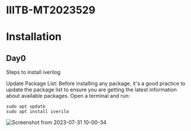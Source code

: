 # IIITB-MT2023529
# Installation
## Day0

Steps to install iverilog

Update Package List:
Before installing any package, it's a good practice to update the package list to ensure you are getting the latest information about available packages. Open a terminal and run:
```
sudo apt update
sudo apt install iverilo
```
![Screenshot from 2023-07-31 10-00-34](https://github.com/IIITB-ARUL/IIITB-MT2023529/assets/140998631/bfc534af-8c6a-4328-8ee5-d95997227749)
